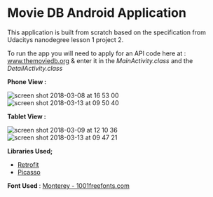# Movie DB Android Application
This application is built from scratch based on the specification from Udacitys nanodegree lesson 1 project 2.

To run the app you will need to apply for an API code here at : www.themoviedb.org & enter it in the <i> MainActivity.class </i> and the <i> DetailActivity.class </i> 


<b> Phone View : </b>

![screen shot 2018-03-08 at 16 53 00](https://user-images.githubusercontent.com/33655422/37164098-58a1595e-22f1-11e8-8551-a9fb18909d37.png)
![screen shot 2018-03-13 at 09 50 40](https://user-images.githubusercontent.com/33655422/37334520-071bf1dc-26a4-11e8-8083-92de2ec89489.png)


<b> Tablet View : </b>

![screen shot 2018-03-09 at 12 10 36](https://user-images.githubusercontent.com/33655422/37207015-efc6c1ec-2392-11e8-8d3d-2dec4ef65ca9.png)
![screen shot 2018-03-13 at 09 47 21](https://user-images.githubusercontent.com/33655422/37334354-928b138e-26a3-11e8-962a-d6921281e268.png)


<b>Libraries Used;</b>

* [Retrofit](http://square.github.io/retrofit/) 
* [Picasso](https://github.com/square/picasso) 



<b> Font Used </b> : [Monterey - 1001freefonts.com](https://www.1001freefonts.com/monterey.font) 
